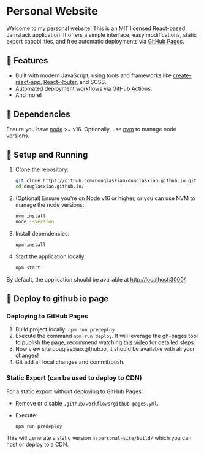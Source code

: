 # Personal Website

Welcome to my [personal website](https://douglasxiao.github.io/)! This is an MIT licensed React-based Jamstack application. It offers a simple interface, easy modifications, static export capabilities, and free automatic deployments via [GitHub Pages](https://pages.github.com/).

## 🚀 Features

- Built with modern JavaScript, using tools and frameworks like [create-react-app](https://github.com/facebook/create-react-app), [React-Router](https://reactrouter.com/), and SCSS.
- Automated deployment workflows via [GitHub Actions](https://github.com/features/actions).
- And more!

## 🔧 Dependencies

Ensure you have [node](https://nodejs.org/) >= v16. Optionally, use [nvm](https://github.com/nvm-sh/nvm#installing-and-updating) to manage node versions.

## 🚀 Setup and Running

1. Clone the repository:

    ```bash
    git clone https://github.com/DouglasXiao/douglasxiao.github.io.git
    cd douglasxiao.github.io/
    ```

2. (Optional) Ensure you're on Node v16 or higher, or you can use NVM to manage the node versions:

    ```bash
    nvm install
    node --version
    ```

3. Install dependencies:

    ```bash
    npm install
    ```

4. Start the application locally:

    ```bash
    npm start
    ```

By default, the application should be available at [http://localhost:3000/](http://localhost:3000/).

## 🚢 Deploy to github io page

### Deploying to GitHub Pages

1. Build project locally: `npm run predeploy`
2. Execute the command `npm run deploy`. It will leverage the gh-pages tool to publish the page, recommend watching [this video](https://youtu.be/7wzuievFjrk?si=yft_PbfnUZWrFSKU) for detailed steps.
3. Now view site douglasxiao.github.io, it should be available with all your changes! 
3. Git add all local changes and commit/push.


### Static Export (can be used to deploy to CDN)

For a static export without deploying to GitHub Pages:

- Remove or disable `.github/workflows/github-pages.yml`.
- Execute:

    ```bash
    npm run predeploy
    ```

This will generate a static version in `personal-site/build/` which you can host or deploy to a CDN.
